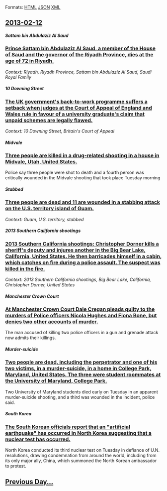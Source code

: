 
Formats: [HTML](2013/02/12/index.html)  [JSON](2013/02/12/index.json)  [XML](2013/02/12/index.xml)  

## [2013-02-12](/news/2013/02/12/index.md)

##### Sattam bin Abdulaziz Al Saud
### [Prince Sattam bin Abdulaziz Al Saud, a member of the House of Saud and the governor of the Riyadh Province, dies at the age of 72 in Riyadh. ](/news/2013/02/12/prince-sattam-bin-abdulaziz-al-saud-a-member-of-the-house-of-saud-and-the-governor-of-the-riyadh-province-dies-at-the-age-of-72-in-riyadh.md)
_Context: Riyadh, Riyadh Province, Sattam bin Abdulaziz Al Saud, Saudi Royal Family_

##### 10 Downing Street
### [The UK government's back-to-work programme suffers a setback when judges at the Court of Appeal of England and Wales rule in favour of a university graduate's claim that unpaid schemes are legally flawed. ](/news/2013/02/12/the-uk-government-s-back-to-work-programme-suffers-a-setback-when-judges-at-the-court-of-appeal-of-england-and-wales-rule-in-favour-of-a-uni.md)
_Context: 10 Downing Street, Britain's Court of Appeal_

##### Midvale
### [Three people are killed in a drug-related shooting in a house in Midvale, Utah, United States. ](/news/2013/02/12/three-people-are-killed-in-a-drug-related-shooting-in-a-house-in-midvale-utah-united-states.md)
Police say three people were shot to death and a fourth person was critically wounded in the Midvale shooting that took place Tuesday morning

##### Stabbed
### [Three people are dead and 11 are wounded in a stabbing attack on the U.S. territory island of Guam. ](/news/2013/02/12/three-people-are-dead-and-11-are-wounded-in-a-stabbing-attack-on-the-u-s-territory-island-of-guam.md)
_Context: Guam, U.S. territory, stabbed_

##### 2013 Southern California shootings
### [2013 Southern California shootings: Christopher Dorner kills a sheriff's deputy and injures another in the Big Bear Lake, California, United States. He then barricades himself in a cabin, which catches on fire during a police assault. The suspect was killed in the fire. ](/news/2013/02/12/2013-southern-california-shootings-christopher-dorner-kills-a-sheriff-s-deputy-and-injures-another-in-the-big-bear-lake-california-united.md)
_Context: 2013 Southern California shootings, Big Bear Lake, California, Christopher Dorner, United States_

##### Manchester Crown Court
### [At Manchester Crown Court Dale Cregan pleads guilty to the murders of Police officers Nicola Hughes and Fiona Bone, but denies two other accounts of murder. ](/news/2013/02/12/at-manchester-crown-court-dale-cregan-pleads-guilty-to-the-murders-of-police-officers-nicola-hughes-and-fiona-bone-but-denies-two-other-acc.md)
The man accused of killing two police officers in a gun and grenade attack now admits their killings.

##### Murder-suicide
### [Two people are dead, including the perpetrator and one of his two victims, in a murder-suicide, in a home in College Park, Maryland, United States. The three were student roommates at the University of Maryland, College Park. ](/news/2013/02/12/two-people-are-dead-including-the-perpetrator-and-one-of-his-two-victims-in-a-murder-suicide-in-a-home-in-college-park-maryland-united.md)
Two University of Maryland students died early on Tuesday in an apparent murder-suicide shooting, and a third was wounded in the incident, police said.

##### South Korea
### [The South Korean officials report that an "artificial earthquake" has occurred in North Korea suggesting that a nuclear test has occurred. ](/news/2013/02/12/the-south-korean-officials-report-that-an-artificial-earthquake-has-occurred-in-north-korea-suggesting-that-a-nuclear-test-has-occurred.md)
North Korea conducted its third nuclear test on Tuesday in defiance of U.N. resolutions, drawing condemnation from around the world, including from its only major ally, China, which summoned the North Korean ambassador to protest.

## [Previous Day...](/news/2013/02/11/index.md)

